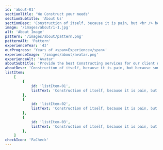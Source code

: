 ```yaml
---
id: 'about-01'
sectionTitle: 'We Construct your needs'
sectionSubtitle: 'About Us'
sectionDesc: 'Construction of itself, because it is pain, but <br /> because some proper style design occur in toil and pain pleasure we have expert team'
image: '/images/about/1-1.jpg'
alt: 'About Image'
pattern: '/images/about/pattern.png'
patternAlt: 'Pattern'
experienceYear: '43'
ourProgress: 'Years of <span>Experience</span>'
experienceImage: '/images/about/avatar.png'
experienceAlt: 'Avatar'
aboutSubtitle: 'Provide the best Constructing services for our client with their satisfaction'
aboutDesc: 'Construction of itself, because it is pain, but because some are proper style design occur in toil and pain pleasure we have a expert team some of the main features..'
listItem:
    [
        {
            id: 'listItem-01',
            listText: 'Construction of itself, because it is pain, but because proper style design occur in toil and pain pleasure',
        },
        {
            id: 'listItem-02',
            listText: 'Construction of itself, because it is pain, but because proper style design occur in toil and pain pleasure',
        },
        {
            id: 'listItem-03',
            listText: 'Construction of itself, because it is pain, but because proper style design occur in toil and pain pleasure',
        },
    ]
checkIcon: 'FaCheck'
---
```

